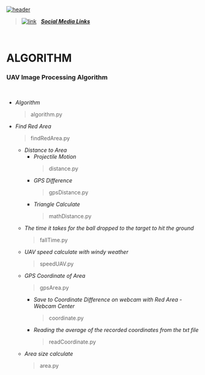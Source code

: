 [![header](https://user-images.githubusercontent.com/74770052/187743952-b5d39f5b-f8b0-4b8c-84f0-f71705298248.png)](https://linktr.ee/Dvaser)
 
> [![link](https://user-images.githubusercontent.com/74770052/187730702-d10db106-6fca-4d10-a7c7-b85376b001e2.png)](https://linktr.ee/Dvaser) &nbsp; [**_Social Media Links_**](https://linktr.ee/Dvaser)

<br>

# ALGORITHM

### **UAV Image Processing Algorithm**

<br>

- _Algorithm_
    > algorithm.py
- _Find Red Area_
    > findRedArea.py  
    - _Distance to Area_
        - _Projectile Motion_
            > distance.py
        - _GPS Difference_   
            > gpsDistance.py
        - _Triangle Calculate_
            > mathDistance.py
    - _The time it takes for the ball dropped to the target to hit the ground_
        > fallTime.py
    - _UAV speed calculate with windy weather_
        > speedUAV.py
    - _GPS Coordinate of Area_
        > gpsArea.py
        - _Save to Coordinate Difference on webcam with Red Area - Webcam Center_
            > coordinate.py
        - _Reading the average of the recorded coordinates from the txt file_
            > readCoordinate.py
    - _Area size calculate_
        > area.py
